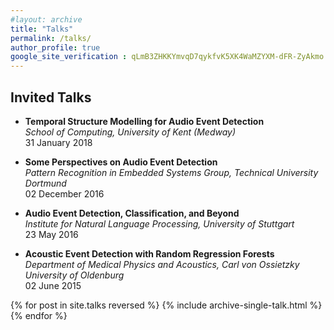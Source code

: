 ```yaml
---
#layout: archive
title: "Talks"
permalink: /talks/
author_profile: true
google_site_verification : qLmB3ZHKKYmvqD7qykfvK5XK4WaMZYXM-dFR-ZyAkmo
---
```

Invited Talks
------
* __Temporal Structure Modelling for Audio Event Detection__<br/>*School of Computing, University of Kent (Medway)*<br/>31 January 2018

* __Some Perspectives on Audio Event Detection__<br/>*Pattern Recognition in Embedded Systems Group, Technical University Dortmund*<br/>02 December 2016

* __Audio Event Detection, Classification, and Beyond__<br/>*Institute for Natural Language Processing, University of Stuttgart*<br/>23 May 2016

* __Acoustic Event Detection with Random Regression Forests__<br/>*Department of Medical Physics and Acoustics, Carl von Ossietzky University of Oldenburg*<br/>02 June 2015


{% for post in site.talks reversed %}
  {% include archive-single-talk.html %}
{% endfor %}

